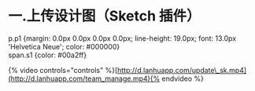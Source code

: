 # 一.上传设计图（Sketch 插件）

  
p.p1 {margin: 0.0px 0.0px 0.0px 0.0px; line-height: 19.0px; font: 13.0px 'Helvetica Neue'; color: \#000000}  
span.s1 {color: \#00a2ff}  


{% video controls="controls" %}[http://d.lanhuapp.com/update\_sk.mp4](http://d.lanhuapp.com/team_manage.mp4){% endvideo %}

